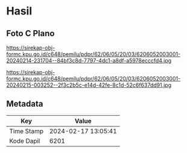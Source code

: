 # Hasil

## Foto C Plano

https://sirekap-obj-formc.kpu.go.id/c648/pemilu/pdpr/62/06/05/20/03/6206052003001-20240214-231704--84bf3c8d-7797-4dc1-a8df-a5978ecccfd4.jpg

https://sirekap-obj-formc.kpu.go.id/c648/pemilu/pdpr/62/06/05/20/03/6206052003001-20240215-003252--2f3c2b5c-e14d-42fe-8c1d-52c6f637dd91.jpg


## Metadata

| Key        | Value               |
| ---------- | ------------------- |
| Time Stamp | 2024-02-17 13:05:41 |
| Kode Dapil | 6201                |



